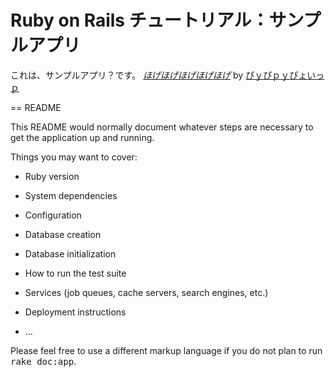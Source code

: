 # Ruby on Rails チュートリアル：サンプルアプリ

これは、サンプルアプリ？です。
[*ほげほげほげほげほげ*](http://example.com)
by [ぴｙぴｐｙぴょいっｐ](http://gooooooogle.com)

== README

This README would normally document whatever steps are necessary to get the
application up and running.

Things you may want to cover:

* Ruby version

* System dependencies

* Configuration

* Database creation

* Database initialization

* How to run the test suite

* Services (job queues, cache servers, search engines, etc.)

* Deployment instructions

* ...


Please feel free to use a different markup language if you do not plan to run
<tt>rake doc:app</tt>.
